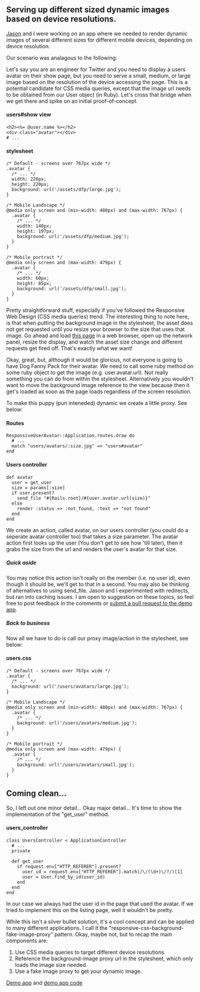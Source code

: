 ## Serving up different sized dynamic images based on device resolutions. ##

[Jason](http://pivotallabs.com/users/jnoble/blog/) and I were working on an app where we needed to render dynamic images of several different sizes for different mobile devices, depending on device resolution.

Our scenario was analagous to the following:

Let's say you are an engineer for Twitter and you need to display a users avatar on their show page, but you need to serve a small, medium, or large image based on the resolution of the device accessing the page.
This is a potential candidate for CSS media queries, except that the image url needs to be obtained from our User object (in Ruby). 
Let's cross that bridge when we get there and spike on an initial proof-of-concept.

#### users#show view ####

    <h2><%= @user.name %></h2>
    <div class="avatar"></div>
    # ...

#### stylesheet ####

    /* Default - screens over 767px wide */
    .avatar {
      /* ... */
      width: 220px;
      height: 220px;
      background: url('/assets/dfp/large.jpg');
    }

    /* Mobile Landscape */
    @media only screen and (min-width: 480px) and (max-width: 767px) {
      .avatar {
        /* ... */
        width: 140px;
        height: 197px;
        background: url('/assets/dfp/medium.jpg');
      }
    }

    /* Mobile portrait */
    @media only screen and (max-width: 479px) {
      .avatar {
        /* ... */
        width: 60px;
        height: 85px;
        background: url('/assets/dfp/small.jpg');
      }
    }

Pretty straightforward stuff, especially if you've followed the Responsive Web Design (CSS media queries) trend.
The interesting thing to note here, is that when putting the background image in the stylesheet, the asset does not get requested until you resize your browser to the size that uses that image.
Go ahead and load [this page](http://responsive-static-avatar-demo.herokuapp.com/) in a web browser, open up the network panel, resize the display, and watch the asset size change and different requests get fired off. That's exactly what we want!

Okay, great, but, although it would be glorious, not everyone is going to have Dog Fanny Pack for their avatar. We need to call some ruby method on some ruby object to get the image (e.g. user.avatar.url).
Not really something you can do from within the stylesheet. Alternatively you wouldn't want to move the background image reference to the view because then it get's loaded as soon as the page loads regardless of the screen resolution.

To make this puppy (pun inteneded) dynamic we create a little proxy. See below:

#### Routes ####

    ResponsiveUserAvatar::Application.routes.draw do
      # ...
      match "users/avatars/:size.jpg" => "users#avatar"
    end

#### Users controller ####

    def avatar
      user = get_user
      size = params[:size]
      if user.present?
        send_file "#{Rails.root}/#{user.avatar.url(size)}"
      else
        render :status => :not_found, :text => "not found"
      end
    end


We create an action, called avatar, on our users controller (you could do a seperate avatar controller too) that takes a size parameter. The avatar action first looks up the user (You don't get to see how 'till later),
then it grabs the size from the url and renders the user's avatar for that size. 

##### Quick aside #####
You may notice this action isn't really on the member (i.e. no user id), even though it should be, we'll get to that in a second.
You may also be thinking of alternatives to using send_file. Jason and I experimented with redirects, but ran into caching issues. I am open to suggestion on these topics, so feel free to post feedback in the comments or [submit a pull request to the demo app](http://responsive-user-avatar-demo.herokuapp.com/).

##### Back to business #####
Now all we have to do is call our proxy image/action in the stylesheet, see below:

#### users.css ####

    /* Default - screens over 767px wide */
    .avatar {
      /* ... */
      background: url('/users/avatars/large.jpg');
    }

    /* Mobile Landscape */
    @media only screen and (min-width: 480px) and (max-width: 767px) {
      .avatar {
        /* ... */
        background: url('/users/avatars/medium.jpg');
      }
    }

    /* Mobile portrait */
    @media only screen and (max-width: 479px) {
      .avatar {
        /* ... */
        background: url('/users/avatars/small.jpg');
      }
    }

## Coming clean... ##

So, I left out one minor detail... Okay major detail... It's time to show the implementation of the "get_user" method.

#### users_controller ####

    class UsersController < ApplicationController
      # ...
      private

      def get_user
        if request.env["HTTP_REFERER"].present?
          user_id = request.env["HTTP_REFERER"].match(/\/(\d+)\/?/)[1]
          user = User.find_by_id(user_id)
        end
      end
    end

In our case we always had the user id in the page that used the avatar. If we tried to implement this on the listing page, well it wouldn't be pretty.

While this isn't a silver bullet solution, it's a cool concept and can be applied to many different applications. I call it the "responsive-css-background-fake-image-proxy" pattern.
Okay, maybe not, but to recap the main components are:

1. Use CSS media queries to target different device resolutions.
2. Reference the background-image proxy url in the stylesheet, which only loads the image size needed.
3. Use a fake image proxy to get your dynamic image.

[Demo app](http://responsive-user-avatar-demo.herokuapp.com/) and [demo app code](https://github.com/alexwelch/responsive-user-avatar-demo)
